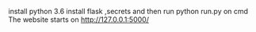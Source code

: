 install python 3.6
install flask ,secrets
and then run python run.py on cmd
The website starts on http://127.0.0.1:5000/

